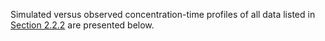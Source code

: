 Simulated versus observed concentration-time profiles of all data listed in [Section 2.2.2](#2.2.2-Clinical-data) are presented below.

